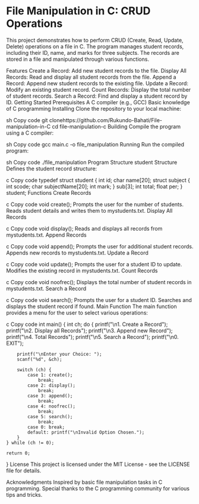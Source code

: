 <h1>File Manipulation in C: CRUD Operations</h1>


This project demonstrates how to perform CRUD (Create, Read, Update, Delete) operations on a file in C.
The program manages student records, including their ID, name, 
and marks for three subjects. The records are stored in a file and manipulated through various functions.

Features
Create a Record: Add new student records to the file.
Display All Records: Read and display all student records from the file.
Append a Record: Append new student records to the existing file.
Update a Record: Modify an existing student record.
Count Records: Display the total number of student records.
Search a Record: Find and display a student record by ID.
Getting Started
Prerequisites
A C compiler (e.g., GCC)
Basic knowledge of C programming
Installing
Clone the repository to your local machine:

sh
Copy code
git clonehttps://github.com/Rukundo-Bahati/File-manipulation-in-C
cd file-manipulation-c
Building
Compile the program using a C compiler:

sh
Copy code
gcc main.c -o file_manipulation
Running
Run the compiled program:

sh
Copy code
./file_manipulation
Program Structure
student Structure
Defines the student record structure:

c
Copy code
typedef struct student {
    int id;
    char name[20];
    struct subject {
        int scode;
        char subjectName[20];
        int mark;
    } sub[3];
    int total;
    float per;
} student;
Functions
Create Records

c
Copy code
void create();
Prompts the user for the number of students.
Reads student details and writes them to mystudents.txt.
Display All Records

c
Copy code
void display();
Reads and displays all records from mystudents.txt.
Append Records

c
Copy code
void append();
Prompts the user for additional student records.
Appends new records to mystudents.txt.
Update a Record

c
Copy code
void update();
Prompts the user for a student ID to update.
Modifies the existing record in mystudents.txt.
Count Records

c
Copy code
void noofrec();
Displays the total number of student records in mystudents.txt.
Search a Record

c
Copy code
void search();
Prompts the user for a student ID.
Searches and displays the student record if found.
Main Function
The main function provides a menu for the user to select various operations:

c
Copy code
int main() {
    int ch;
    do {
        printf("\n1. Create a Record");
        printf("\n2. Display all Records");
        printf("\n3. Append new Record");
        printf("\n4. Total Records");
        printf("\n5. Search a Record");
        printf("\n0. EXIT");

        printf("\nEnter your Choice: ");
        scanf("%d", &ch);

        switch (ch) {
            case 1: create();
                break;
            case 2: display();
                break;
            case 3: append();
                break;
            case 4: noofrec();
                break;
            case 5: search();
                break;
            case 0: break;
            default: printf("\nInvalid Option Chosen.");
        }
    } while (ch != 0);

    return 0;
}
License
This project is licensed under the MIT License - see the LICENSE file for details.

Acknowledgments
Inspired by basic file manipulation tasks in C programming.
Special thanks to the C programming community for various tips and tricks.
